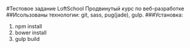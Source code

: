 #Тестовое задание LoftSchool Продвинутый курс по веб-разработке
##Исользованы технологии: git, sass, pug(jade), gulp.
###Установка:
1. npm install
2. bower install
3. gulp build
